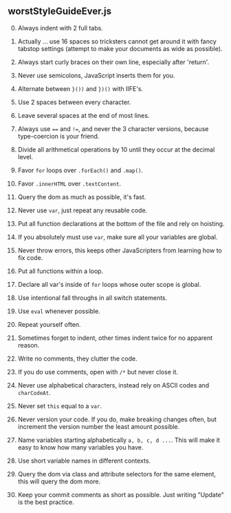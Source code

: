 ## worstStyleGuideEver.js

0. Always indent with 2 full tabs.

1. Actually ... use 16 spaces so tricksters cannot get around it with fancy tabstop settings
(attempt to make your documents as wide as possible).

2. Always start curly braces on their own line, especially after 'return'.

3. Never use semicolons, JavaScript inserts them for you.

4. Alternate between `}())` and `})()` with IIFE's.

5. Use 2 spaces between every character.

6. Leave several spaces at the end of most lines.

7. Always use `==` and `!=`, and never the 3 character versions, because type-coercion is your friend.

8. Divide all arithmetical operations by 10 until they occur at the decimal level.

9. Favor `for` loops over `.forEach()` and `.map()`.

10. Favor `.innerHTML` over `.textContent`.

11. Query the dom as much as possible, it's fast.

12. Never use `var`, just repeat any reusable code.

13. Put all function declarations at the bottom of the file and rely on hoisting.

14. If you absolutely must use `var`, make sure all your variables are global.

15. Never throw errors, this keeps other JavaScripters from learning how to fix code.

16. Put all functions within a loop.

17. Declare all var's inside of `for` loops whose outer scope is global.

18. Use intentional fall throughs in all switch statements.

19. Use `eval` whenever possible.

20. Repeat yourself often.

21. Sometimes forget to indent, other times indent twice for no apparent reason.

22. Write no comments, they clutter the code.

23. If you do use comments, open with `/*` but never close it.

24. Never use alphabetical characters, instead rely on ASCII codes and `charCodeAt`.

25. Never set `this` equal to a `var`.

26. Never version your code. If you do, make breaking changes often, but increment the version number the least amount possible.

27. Name variables starting alphabetically `a, b, c, d ...`. This will make it easy to know how many variables you have.

28. Use short variable names in different contexts.

29. Query the dom via class and attribute selectors for the same element, this will query the dom more.

30. Keep your commit comments as short as possible. Just writing "Update" is the best practice.

